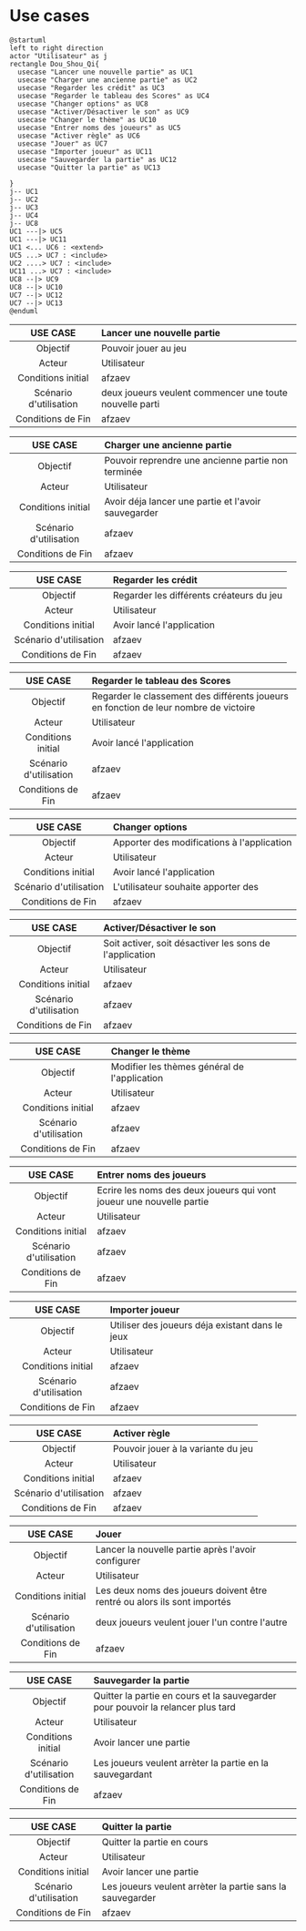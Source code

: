 # Use cases

``` plantuml
@startuml
left to right direction
actor "Utilisateur" as j
rectangle Dou_Shou_Qi{
  usecase "Lancer une nouvelle partie" as UC1
  usecase "Charger une ancienne partie" as UC2
  usecase "Regarder les crédit" as UC3
  usecase "Regarder le tableau des Scores" as UC4
  usecase "Changer options" as UC8
  usecase "Activer/Désactiver le son" as UC9
  usecase "Changer le thème" as UC10
  usecase "Entrer noms des joueurs" as UC5
  usecase "Activer règle" as UC6
  usecase "Jouer" as UC7
  usecase "Importer joueur" as UC11
  usecase "Sauvegarder la partie" as UC12
  usecase "Quitter la partie" as UC13
  
}
j-- UC1
j-- UC2
j-- UC3
j-- UC4
j-- UC8
UC1 ---|> UC5 
UC1 ---|> UC11 
UC1 <... UC6 : <extend>
UC5 ...> UC7 : <include>
UC2 ....> UC7 : <include>
UC11 ...> UC7 : <include>
UC8 --|> UC9 
UC8 --|> UC10
UC7 --|> UC12
UC7 --|> UC13
@enduml
```

| USE CASE | Lancer une nouvelle partie |
| :-----------: |:----------------- |
| Objectif | Pouvoir jouer au jeu |
| Acteur | Utilisateur |
| Conditions initial | afzaev |
| Scénario d'utilisation | deux joueurs veulent commencer une toute nouvelle parti |
| Conditions de Fin | afzaev |

| USE CASE | Charger une ancienne partie |
| :-----------: |:----------------- |
| Objectif | Pouvoir reprendre une ancienne partie non terminée |
| Acteur | Utilisateur |
| Conditions initial | Avoir déja lancer une partie et l'avoir sauvegarder |
| Scénario d'utilisation | afzaev |
| Conditions de Fin | afzaev |

| USE CASE | Regarder les crédit |
| :-----------: |:----------------- |
| Objectif | Regarder les différents créateurs du jeu |
| Acteur | Utilisateur |
| Conditions initial | Avoir lancé l'application |
| Scénario d'utilisation | afzaev |
| Conditions de Fin | afzaev |

| USE CASE | Regarder le tableau des Scores |
| :-----------: |:----------------- |
| Objectif | Regarder le classement des différents joueurs en fonction de leur nombre de victoire |
| Acteur | Utilisateur |
| Conditions initial | Avoir lancé l'application |
| Scénario d'utilisation | afzaev |
| Conditions de Fin | afzaev |

| USE CASE | Changer options |
| :-----------: |:----------------- |
| Objectif | Apporter des modifications à l'application |
| Acteur | Utilisateur |
| Conditions initial | Avoir lancé l'application |
| Scénario d'utilisation | L'utilisateur souhaite apporter des  |
| Conditions de Fin | afzaev |

| USE CASE | Activer/Désactiver le son |
| :-----------: |:----------------- |
| Objectif | Soit activer, soit désactiver les sons de l'application |
| Acteur | Utilisateur |
| Conditions initial | afzaev |
| Scénario d'utilisation | afzaev |
| Conditions de Fin | afzaev |

| USE CASE | Changer le thème |
| :-----------: |:----------------- |
| Objectif | Modifier les thèmes général de l'application |
| Acteur | Utilisateur |
| Conditions initial | afzaev |
| Scénario d'utilisation | afzaev |
| Conditions de Fin | afzaev |

| USE CASE | Entrer noms des joueurs |
| :-----------: |:----------------- |
| Objectif | Ecrire les noms des deux joueurs qui vont joueur une nouvelle partie |
| Acteur | Utilisateur |
| Conditions initial | afzaev |
| Scénario d'utilisation | afzaev |
| Conditions de Fin | afzaev |

| USE CASE | Importer joueur |
| :-----------: |:----------------- |
| Objectif | Utiliser des joueurs déja existant dans le jeux |
| Acteur | Utilisateur |
| Conditions initial | afzaev |
| Scénario d'utilisation | afzaev |
| Conditions de Fin | afzaev |

| USE CASE | Activer règle |
| :-----------: |:----------------- |
| Objectif | Pouvoir jouer à la variante du jeu |
| Acteur | Utilisateur |
| Conditions initial | afzaev |
| Scénario d'utilisation | afzaev |
| Conditions de Fin | afzaev |

| USE CASE | Jouer |
| :-----------: |:----------------- |
| Objectif | Lancer la nouvelle partie après l'avoir configurer |
| Acteur | Utilisateur |
| Conditions initial | Les deux noms des joueurs doivent être rentré ou alors ils sont importés |
| Scénario d'utilisation | deux joueurs veulent jouer l'un contre l'autre |
| Conditions de Fin | afzaev |

| USE CASE | Sauvegarder la partie |
| :-----------: |:----------------- |
| Objectif | Quitter la partie en cours et la sauvegarder pour pouvoir la relancer plus tard |
| Acteur | Utilisateur |
| Conditions initial | Avoir lancer une partie |
| Scénario d'utilisation | Les joueurs veulent arrèter la partie en la sauvegardant |
| Conditions de Fin | afzaev |

| USE CASE | Quitter la partie |
| :-----------: |:----------------- |
| Objectif | Quitter la partie en cours |
| Acteur | Utilisateur |
| Conditions initial | Avoir lancer une partie |
| Scénario d'utilisation | Les joueurs veulent arrèter la partie sans la sauvegarder |
| Conditions de Fin | afzaev |